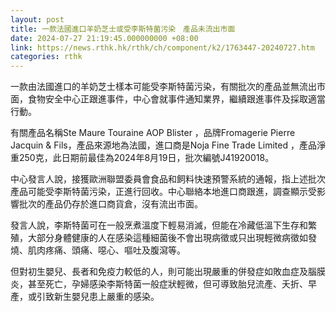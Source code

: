 ```yaml
---
layout: post
title: 一款法國進口羊奶芝士或受李斯特菌污染　產品未流出市面
date: 2024-07-27 21:19:45.000000000 +08:00
link: https://news.rthk.hk/rthk/ch/component/k2/1763447-20240727.htm
categories: rthk
---
```


一款由法國進口的羊奶芝士樣本可能受李斯特菌污染，有關批次的產品並無流出市面，食物安全中心正跟進事件，中心會就事件通知業界，繼續跟進事件及採取適當行動。

有關產品名稱Ste Maure Touraine AOP Blister ，品牌Fromagerie Pierre Jacquin & Fils，產品來源地為法國，進口商是Noja Fine Trade Limited ，產品淨重250克，此日期前最佳為2024年8月19日，批次編號J41920018。

中心發言人說，接獲歐洲聯盟委員會食品和飼料快速預警系統的通報，指上述批次產品可能受李斯特菌污染，正進行回收。中心聯絡本地進口商跟進，調查顯示受影響批次的產品仍存於進口商貨倉，沒有流出市面。

發言人說，李斯特菌可在一般烹煮溫度下輕易消滅，但能在冷藏低溫下生存和繁殖，大部分身體健康的人在感染這種細菌後不會出現病徵或只出現輕微病徵如發燒、肌肉疼痛、頭痛、噁心、嘔吐及腹瀉等。

但對初生嬰兒、長者和免疫力較低的人，則可能出現嚴重的併發症如敗血症及腦膜炎，甚至死亡，孕婦感染李斯特菌一般症狀輕微，但可導致胎兒流產、夭折、早產，或引致新生嬰兒患上嚴重的感染。
